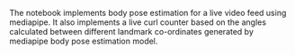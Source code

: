 The notebook implements body pose estimation for a live video feed using mediapipe. It also implements a live curl counter based on the angles calculated between different landmark co-ordinates generated by mediapipe body pose estimation model.
